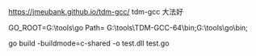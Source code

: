 https://jmeubank.github.io/tdm-gcc/
tdm-gcc 大法好

GO_ROOT=G:\tools\go
Path= G:\tools\TDM-GCC-64\bin;G:\tools\go\bin;

go build -buildmode=c-shared -o test.dll test.go